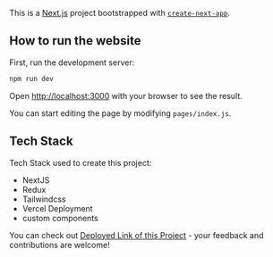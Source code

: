 This is a [Next.js](https://nextjs.org/) project bootstrapped with [`create-next-app`](https://github.com/vercel/next.js/tree/canary/packages/create-next-app).

## How to run the website

First, run the development server:

```bash
npm run dev
```

Open [http://localhost:3000](http://localhost:3000) with your browser to see the result.

You can start editing the page by modifying `pages/index.js`.

## Tech Stack

Tech Stack used to create this project:

- NextJS
- Redux
- Tailwindcss
- Vercel Deployment
- custom components

You can check out [Deployed Link of this Project](https://accu-knox.vercel.app/) - your feedback and contributions are welcome!
